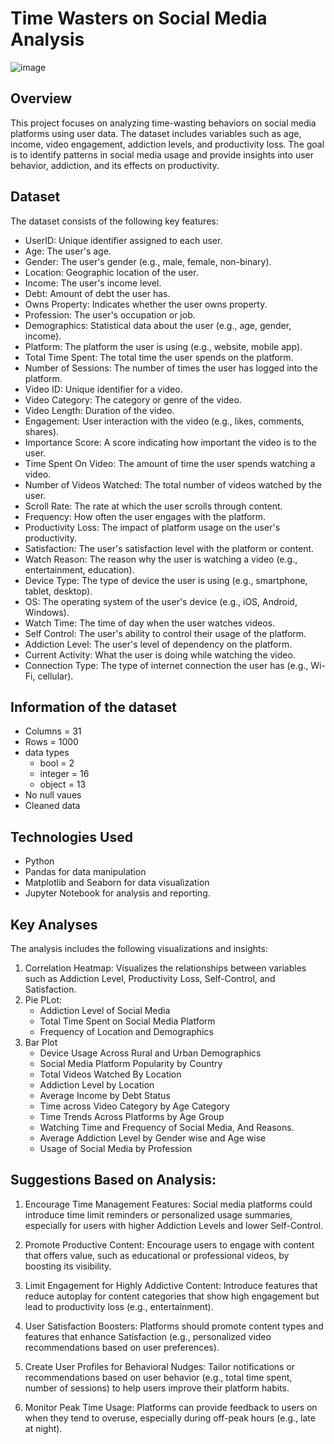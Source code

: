 # Time Wasters on Social Media Analysis
![image](https://github.com/user-attachments/assets/9b7e8501-738c-4892-a835-e10ea40c5625)

## Overview
This project focuses on analyzing time-wasting behaviors on social media platforms using user data. The dataset includes variables such as age, income, video engagement, addiction levels, and productivity loss. The goal is to identify patterns in social media usage and provide insights into user behavior, addiction, and its effects on productivity.

## Dataset
The dataset consists of the following key features:
* UserID: Unique identifier assigned to each user.
* Age: The user's age.
* Gender: The user's gender (e.g., male, female, non-binary).
* Location: Geographic location of the user.
* Income: The user's income level.
* Debt: Amount of debt the user has.
* Owns Property: Indicates whether the user owns property.
* Profession: The user's occupation or job.
* Demographics: Statistical data about the user (e.g., age, gender, income).
* Platform: The platform the user is using (e.g., website, mobile app).
* Total Time Spent: The total time the user spends on the platform.
* Number of Sessions: The number of times the user has logged into the platform.
* Video ID: Unique identifier for a video.
* Video Category: The category or genre of the video.
* Video Length: Duration of the video.
* Engagement: User interaction with the video (e.g., likes, comments, shares).
* Importance Score: A score indicating how important the video is to the user.
* Time Spent On Video: The amount of time the user spends watching a video.
* Number of Videos Watched: The total number of videos watched by the user.
* Scroll Rate: The rate at which the user scrolls through content.
* Frequency: How often the user engages with the platform.
* Productivity Loss: The impact of platform usage on the user's productivity.
* Satisfaction: The user's satisfaction level with the platform or content.
* Watch Reason: The reason why the user is watching a video (e.g., entertainment, education).
* Device Type: The type of device the user is using (e.g., smartphone, tablet, desktop).
* OS: The operating system of the user's device (e.g., iOS, Android, Windows).
* Watch Time: The time of day when the user watches videos.
* Self Control: The user's ability to control their usage of the platform.
* Addiction Level: The user's level of dependency on the platform.
* Current Activity: What the user is doing while watching the video.
* Connection Type: The type of internet connection the user has (e.g., Wi-Fi, cellular).

## Information of the dataset
* Columns = 31
* Rows = 1000
* data types
  - bool = 2
  - integer = 16
  - object = 13
* No null vaues
* Cleaned data

## Technologies Used
* Python
* Pandas for data manipulation
* Matplotlib and Seaborn for data visualization
* Jupyter Notebook for analysis and reporting.

## Key Analyses
The analysis includes the following visualizations and insights:
1) Correlation Heatmap: Visualizes the relationships between variables such as Addiction Level, Productivity Loss, Self-Control, and Satisfaction.
2) Pie PLot:
    * Addiction Level of Social Media
    * Total Time Spent on Social Media Platform
    * Frequency of Location and Demographics
3) Bar Plot
    * Device Usage Across Rural and Urban Demographics
    * Social Media Platform Popularity by Country
    * Total Videos Watched By Location
    * Addiction Level by Location
    * Average Income by Debt Status
    * Time across Video Category by Age Category
    * Time Trends Across Platforms by Age Group
    * Watching Time and Frequency of Social Media, And Reasons.
    * Average Addiction Level by Gender wise and Age wise
    * Usage of Social Media by Profession

## Suggestions Based on Analysis:
  
1) Encourage Time Management Features:
Social media platforms could introduce time limit reminders or personalized usage summaries, especially for users with higher Addiction Levels and lower Self-Control.

2) Promote Productive Content:
Encourage users to engage with content that offers value, such as educational or professional videos, by boosting its visibility.

3) Limit Engagement for Highly Addictive Content:
Introduce features that reduce autoplay for content categories that show high engagement but lead to productivity loss (e.g., entertainment).

4) User Satisfaction Boosters:
Platforms should promote content types and features that enhance Satisfaction (e.g., personalized video recommendations based on user preferences).

5) Create User Profiles for Behavioral Nudges:
Tailor notifications or recommendations based on user behavior (e.g., total time spent, number of sessions) to help users improve their platform habits.

6) Monitor Peak Time Usage:
Platforms can provide feedback to users on when they tend to overuse, especially during off-peak hours (e.g., late at night).
